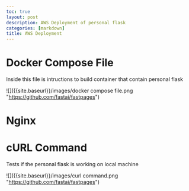 ```yaml
---
toc: true
layout: post
description: AWS Deployment of personal flask
categories: [markdown]
title: AWS Deployment
---
```


# Docker Compose File

Inside this file is intructions to build container that contain personal flask

![]({{site.baseurl}}/images/docker compose file.png "https://github.com/fastai/fastpages")

# Nginx

# cURL Command

Tests if the personal flask is working on local machine

![]({{site.baseurl}}/images/curl command.png "https://github.com/fastai/fastpages")